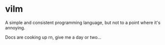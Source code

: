 # vilm
A simple and consistent programming language, but not to a point where it's annoying.

Docs are cooking up rn, give me a day or two...
